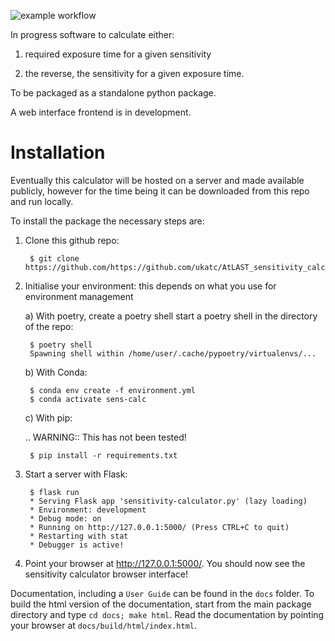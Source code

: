 ![example workflow](https://github.com/ukatc/AtLAST_sensitivity_calculator/actions/workflows/backend-tests.yml/badge.svg)


In progress software to calculate either:

1. required exposure time for a given sensitivity 

2. the reverse, the sensitivity for a given exposure time.

To be packaged as a standalone python package.

A web interface frontend is in development.

Installation
============

Eventually this calculator will be hosted on a server and made available publicly, however for the time being it can be downloaded from this repo and run locally.

To install the package the necessary steps are:

1. Clone this github repo: 

        $ git clone https://github.com/https://github.com/ukatc/AtLAST_sensitivity_calculator.git


2. Initialise your environment: this depends on what you use for environment management
    
    a) With poetry, create a poetry shell start a poetry shell in the directory of the repo:
            
        $ poetry shell
        Spawning shell within /home/user/.cache/pypoetry/virtualenvs/...
    

    b) With Conda:
    
        $ conda env create -f environment.yml
        $ conda activate sens-calc
    

    c) With pip:
    
    .. WARNING:: This has not been tested!
    
        $ pip install -r requirements.txt
    

3. Start a server with Flask:


        $ flask run
        * Serving Flask app 'sensitivity-calculator.py' (lazy loading)
        * Environment: development
        * Debug mode: on
        * Running on http://127.0.0.1:5000/ (Press CTRL+C to quit)
        * Restarting with stat
        * Debugger is active!


4. Point your browser at http://127.0.0.1:5000/. You should now see the sensitivity calculator browser interface!



Documentation, including a ``User Guide`` can be found in the ``docs`` folder. To build the html version of the documentation, start from the main package directory and type ``cd docs; make html``. Read the documentation by pointing your browser at ``docs/build/html/index.html``.
